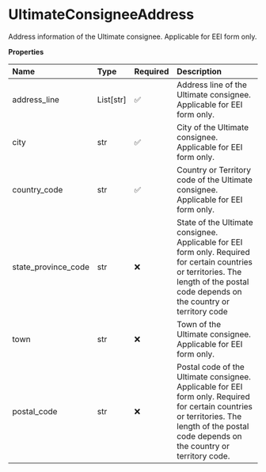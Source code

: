 # UltimateConsigneeAddress

Address information of the Ultimate consignee. Applicable for EEI form only.

**Properties**

| Name                | Type      | Required | Description                                                                                                                                                                                 |
| :------------------ | :-------- | :------- | :------------------------------------------------------------------------------------------------------------------------------------------------------------------------------------------ |
| address_line        | List[str] | ✅       | Address line of the Ultimate consignee. Applicable for EEI form only.                                                                                                                       |
| city                | str       | ✅       | City of the Ultimate consignee. Applicable for EEI form only.                                                                                                                               |
| country_code        | str       | ✅       | Country or Territory code of the Ultimate consignee. Applicable for EEI form only.                                                                                                          |
| state_province_code | str       | ❌       | State of the Ultimate consignee. Applicable for EEI form only. Required for certain countries or territories. The length of the postal code depends on the country or territory code        |
| town                | str       | ❌       | Town of the Ultimate consignee. Applicable for EEI form only.                                                                                                                               |
| postal_code         | str       | ❌       | Postal code of the Ultimate consignee. Applicable for EEI form only. Required for certain countries or territories. The length of the postal code depends on the country or territory code. |

<!-- This file was generated by liblab | https://liblab.com/ -->
